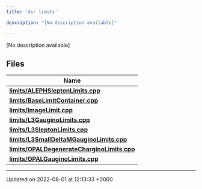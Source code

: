 ```yaml
---
title: 'dir limits'

description: "[No description available]"

---
```







[No description available]

## Files

| Name           |
| -------------- |
| **[limits/ALEPHSleptonLimits.cpp](/documentation/code/files/alephsleptonlimits_8cpp/#file-alephsleptonlimits.cpp)**  |
| **[limits/BaseLimitContainer.cpp](/documentation/code/files/baselimitcontainer_8cpp/#file-baselimitcontainer.cpp)**  |
| **[limits/ImageLimit.cpp](/documentation/code/files/imagelimit_8cpp/#file-imagelimit.cpp)**  |
| **[limits/L3GauginoLimits.cpp](/documentation/code/files/l3gauginolimits_8cpp/#file-l3gauginolimits.cpp)**  |
| **[limits/L3SleptonLimits.cpp](/documentation/code/files/l3sleptonlimits_8cpp/#file-l3sleptonlimits.cpp)**  |
| **[limits/L3SmallDeltaMGauginoLimits.cpp](/documentation/code/files/l3smalldeltamgauginolimits_8cpp/#file-l3smalldeltamgauginolimits.cpp)**  |
| **[limits/OPALDegenerateCharginoLimits.cpp](/documentation/code/files/opaldegeneratecharginolimits_8cpp/#file-opaldegeneratecharginolimits.cpp)**  |
| **[limits/OPALGauginoLimits.cpp](/documentation/code/files/opalgauginolimits_8cpp/#file-opalgauginolimits.cpp)**  |






-------------------------------

Updated on 2022-08-01 at 12:13:33 +0000
